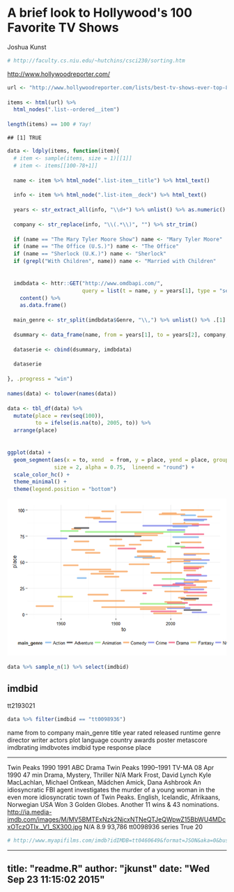 # A brief look to Hollywood's 100 Favorite TV Shows
Joshua Kunst  


```r
# http://faculty.cs.niu.edu/~hutchins/csci230/sorting.htm
```


http://www.hollywoodreporter.com/



```r
url <- "http://www.hollywoodreporter.com/lists/best-tv-shows-ever-top-819499/item/desperate-housewives-hollywoods-100-favorite-820451"

items <- html(url) %>% 
  html_nodes(".list--ordered__item")

length(items) == 100 # Yay!
```

```
## [1] TRUE
```

```r
data <- ldply(items, function(item){
  # item <- sample(items, size = 1)[[1]]
  # item <- items[[100-78+1]]
  
  name <- item %>% html_node(".list-item__title") %>% html_text()
  
  info <- item %>% html_node(".list-item__deck") %>% html_text()
  
  years <- str_extract_all(info, "\\d+") %>% unlist() %>% as.numeric()
  
  company <- str_replace(info, "\\(.*\\)", "") %>% str_trim()
  
  if (name == "The Mary Tyler Moore Show") name <- "Mary Tyler Moore"
  if (name == "The Office (U.S.)") name <- "The Office"
  if (name == "Sherlock (U.K.)") name <- "Sherlock"
  if (grepl("With Children", name)) name <- "Married with Children"
  
  
  imdbdata <- httr::GET("http://www.omdbapi.com/",
                        query = list(t = name, y = years[1], type = "series")) %>%
    content() %>%
    as.data.frame()
  
  main_genre <- str_split(imdbdata$Genre, "\\,") %>% unlist() %>% .[1]
  
  dsummary <- data_frame(name, from = years[1], to = years[2], company, main_genre) 
  
  dataserie <- cbind(dsummary, imdbdata)
  
  dataserie
  
}, .progress = "win")

names(data) <- tolower(names(data))

data <- tbl_df(data) %>% 
  mutate(place = rev(seq(100)),
         to = ifelse(is.na(to), 2005, to)) %>% 
  arrange(place) 


ggplot(data) +
  geom_segment(aes(x = to, xend  = from, y = place, yend = place, group = place, color = main_genre),
               size = 2, alpha = 0.75,  lineend = "round") +
  scale_color_hc() + 
  theme_minimal() +
  theme(legend.position = "bottom")
```

![](readme_files/figure-html/unnamed-chunk-3-1.png) 

```r
data %>% sample_n(1) %>% select(imdbid)
```



imdbid    
----------
tt2193021 

```r
data %>% filter(imdbid == "tt0098936")
```



name          from     to  company   main_genre   title        year        rated   released      runtime   genre                      director   writer                    actors                                                           plot                                                                                                                     language                                   country   awards                                                   poster                                                                                             metascore   imdbrating   imdbvotes   imdbid      type     response    place
-----------  -----  -----  --------  -----------  -----------  ----------  ------  ------------  --------  -------------------------  ---------  ------------------------  ---------------------------------------------------------------  -----------------------------------------------------------------------------------------------------------------------  -----------------------------------------  --------  -------------------------------------------------------  -------------------------------------------------------------------------------------------------  ----------  -----------  ----------  ----------  -------  ---------  ------
Twin Peaks    1990   1991  ABC       Drama        Twin Peaks   1990–1991   TV-MA   08 Apr 1990   47 min    Drama, Mystery, Thriller   N/A        Mark Frost, David Lynch   Kyle MacLachlan, Michael Ontkean, Mädchen Amick, Dana Ashbrook   An idiosyncratic FBI agent investigates the murder of a young woman in the even more idiosyncratic town of Twin Peaks.   English, Icelandic, Afrikaans, Norwegian   USA       Won 3 Golden Globes. Another 11 wins & 43 nominations.   http://ia.media-imdb.com/images/M/MV5BMTExNzk2NjcxNTNeQTJeQWpwZ15BbWU4MDcxOTczOTIx._V1_SX300.jpg   N/A         8.9          93,786      tt0098936   series   True           20

```r
# http://www.myapifilms.com/imdb?idIMDB=tt0460649&format=JSON&aka=0&business=0&seasons=1&seasonYear=0&technical=0&lang=en-us&actors=N&biography=0&trailer=0&uniqueName=0&filmography=0&bornDied=0&starSign=0&actorActress=0&actorTrivia=0&movieTrivia=0&awards=0&moviePhotos=N&movieVideos=N&similarMovies=0
```


---
title: "readme.R"
author: "jkunst"
date: "Wed Sep 23 11:15:02 2015"
---
